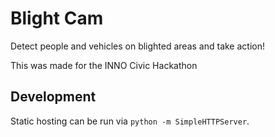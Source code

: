 # Blight Cam

Detect people and vehicles on blighted areas and take action!

This was made for the INNO Civic Hackathon

## Development

Static hosting can be run via `python -m SimpleHTTPServer`.
